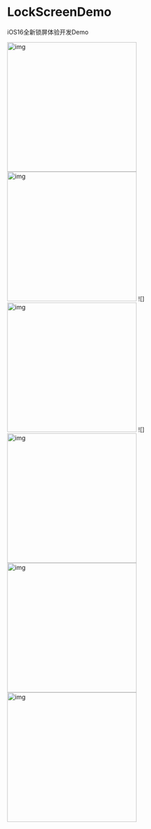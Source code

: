 # LockScreenDemo
iOS16全新锁屏体验开发Demo
<!-- ![LockScreenDemo](image/2022060801.png "LockScreenDemo") -->
<img width="300" alt="img" src="https://raw.githubusercontent.com/zhaoquntao/LockScreenDemo/master/image/2022060801.png">
<img width="300" alt="img" src="https://raw.githubusercontent.com/zhaoquntao/LockScreenDemo/master/image/2022060802.png">
![] <img width="300" alt="img" src="https://raw.githubusercontent.com/zhaoquntao/LockScreenDemo/master/image/2022060803.png">
![] <img width="300" alt="img" src="https://raw.githubusercontent.com/zhaoquntao/LockScreenDemo/master/image/2022060804.png">
<img width="300" alt="img" src="https://raw.githubusercontent.com/zhaoquntao/LockScreenDemo/master/image/2022060805.png">
<img width="300" alt="img" src="https://raw.githubusercontent.com/zhaoquntao/LockScreenDemo/master/image/2022060806.png">
